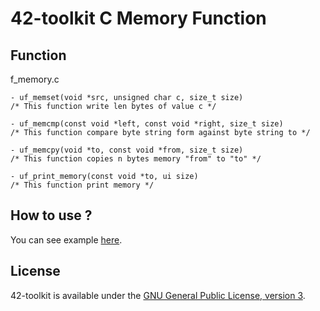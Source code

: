 42-toolkit	C Memory Function
==========

## Function

f_memory.c

	- uf_memset(void *src, unsigned char c, size_t size)
	/* This function write len bytes of value c */

	- uf_memcmp(const void *left, const void *right, size_t size)
	/* This function compare byte string form against byte string to */

	- uf_memcpy(void *to, const void *from, size_t size)
	/* This function copies n bytes memory "from" to "to" */

	- uf_print_memory(const void *to, ui size)
	/* This function print memory */

## How to use ?

You can see example [here](https://github.com/QuentinPerez/42-toolkit/tree/master/examples/libc/f_memory).

## License

42-toolkit is available under the [GNU General Public License, version 3](LICENSE).
